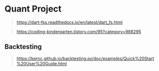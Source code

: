 # Quant Project

> https://dart-fss.readthedocs.io/en/latest/dart_fs.html

> https://coding-kindergarten.tistory.com/95?category=988295

## Backtesting
> https://kernc.github.io/backtesting.py/doc/examples/Quick%20Start%20User%20Guide.html